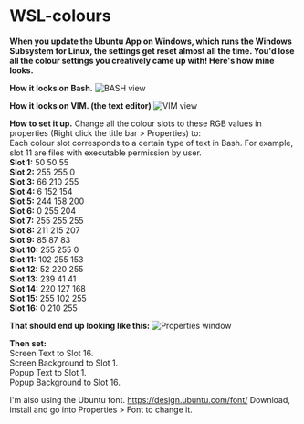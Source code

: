 # WSL-colours
**When you update the Ubuntu App on Windows, which runs the Windows Subsystem for Linux, the settings get reset almost all the time. You'd lose all the colour settings you creatively came up with! Here's how mine looks.**

**How it looks on Bash.**
![BASH view](https://i.imgur.com/cc1Blke.png)

**How it looks on VIM. (the text editor)**
![VIM view](https://i.imgur.com/g6uBJlZ.png)

**How to set it up.**
Change all the colour slots to these RGB values in properties (Right click the title bar > Properties) to:  
Each colour slot corresponds to a certain type of text in Bash. For example, slot 11 are files with executable permission by user.  
**Slot 1:** 50 50 55  
**Slot 2:** 255 255 0  
**Slot 3:** 66 210 255  
**Slot 4:** 6 152 154  
**Slot 5:** 244 158 200  
**Slot 6:** 0 255 204  
**Slot 7:** 255 255 255  
**Slot 8:** 211 215 207  
**Slot 9:** 85 87 83  
**Slot 10:** 255 255 0  
**Slot 11:** 102 255 153  
**Slot 12:** 52 220 255  
**Slot 13:** 239 41 41  
**Slot 14:** 220 127 168  
**Slot 15:** 255 102 255  
**Slot 16:** 0 210 255  

**That should end up looking like this:**
![Properties window](https://i.imgur.com/2TDGZo9.png)

**Then set:**  
Screen Text to Slot 16.  
Screen Background to Slot 1.  
Popup Text to Slot 1.  
Popup Background to Slot 16.  

I'm also using the Ubuntu font. 
https://design.ubuntu.com/font/
Download, install and go into Properties > Font to change it.
